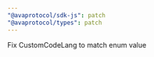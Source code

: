 ```yaml
---
"@avaprotocol/sdk-js": patch
"@avaprotocol/types": patch
---
```


Fix CustomCodeLang to match enum value

